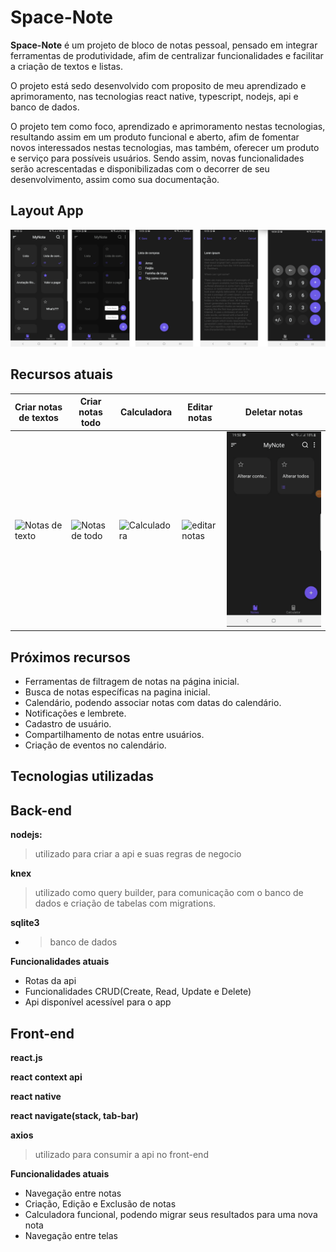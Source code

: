 
# Space-Note 

**Space-Note** é um projeto de bloco de notas pessoal, pensado em integrar ferramentas de produtividade, afim de centralizar funcionalidades e facilitar a criação de textos e listas.

O projeto está sedo desenvolvido com proposito de meu aprendizado e aprimoramento, nas tecnologias react native, typescript, nodejs, api e banco de dados.

 O projeto tem como foco, aprendizado e aprimoramento nestas tecnologias, resultando assim em um produto funcional e aberto, afim de fomentar novos interessados nestas tecnologias, mas também, oferecer um produto e serviço para possíveis usuários. Sendo assim, novas funcionalidades serão acrescentadas e disponibilizadas com o decorrer de seu desenvolvimento, assim como sua documentação.

## Layout App

![Images App](https://github.com/SrAmaral/Space-Note/blob/SpaceNote-with-todo-note/readme_src/bgApp.png)


## Recursos atuais


| Criar notas de textos | Criar notas todo | Calculadora | Editar notas | Deletar notas  |
|--|--|--|--|--|
| ![Notas de texto](https://github.com/SrAmaral/Space-Note/blob/SpaceNote-with-todo-note/readme_src/20200921_193324.gif) | ![Notas de todo](https://github.com/SrAmaral/Space-Note/blob/SpaceNote-with-todo-note/readme_src/20200921_193551.gif) | ![Calculadora](https://github.com/SrAmaral/Space-Note/blob/SpaceNote-with-todo-note/readme_src/20200921_194416.gif) | ![editar notas](https://github.com/SrAmaral/Space-Note/blob/SpaceNote-with-todo-note/readme_src/20200921_194940.gif) | ![editar notas](https://github.com/SrAmaral/Space-Note/blob/SpaceNote-with-todo-note/readme_src/20200921_195320.gif) |


## Próximos recursos

 - Ferramentas de filtragem de notas na página inicial.
 - Busca de notas específicas na pagina inicial.
 - Calendário, podendo associar notas com datas do calendário.
 - Notificações e lembrete.
 - Cadastro de usuário.
 - Compartilhamento de notas entre usuários.
 - Criação de eventos no calendário.

## Tecnologias utilizadas

## **Back-end**

 **nodejs:**
  >utilizado para criar a api e suas regras de negocio
 
  **knex** 
  > utilizado como query builder, para comunicação com o banco de dados e criação de tabelas com migrations.
  
 **sqlite3**
 - > banco de dados
 
 **Funcionalidades atuais**
 
 - Rotas da api
 - Funcionalidades CRUD(Create, Read, Update e Delete)
 - Api disponível acessível para o app

 


  

## **Front-end**
  
  **react.js**

  **react context api**

  
  **react native**
  
  **react navigate(stack, tab-bar)**
  
 **axios**
 > utilizado para consumir a api no front-end

**Funcionalidades atuais**
 

 - Navegação entre notas
 - Criação, Edição e Exclusão de notas
 - Calculadora funcional, podendo migrar seus resultados para uma nova nota
 - Navegação entre telas
